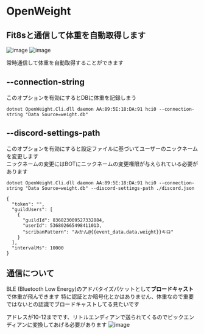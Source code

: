 # OpenWeight

## Fit8sと通信して体重を自動取得します

![image](https://user-images.githubusercontent.com/51302983/230729551-a1a3d8a1-cab8-463c-857e-5709ee2f2aae.png)
![image](https://user-images.githubusercontent.com/51302983/230779046-4635b56a-21f4-480b-855d-6748d6186817.png)


常時通信して体重を自動取得することができます

## --connection-string
このオプションを有効にするとDBに体重を記録しまう
```
dotnet OpenWeight.Cli.dll daemon AA:89:5E:18:DA:91 hci0 --connection-string "Data Source=weight.db"
```

## --discord-settings-path
このオプションを有効にすると設定ファイルに基づいてユーザーのニックネームを変更します  
ニックネームの変更にはBOTにニックネームの変更権限が与えられている必要があります
```
dotnet OpenWeight.Cli.dll daemon AA:89:5E:18:DA:91 hci0 --connection-string "Data Source=weight.db" --discord-settings-path ./discord.json
```
```
{
  "token": "",
  "guildUsers": [
    {
      "guildId": 836823009527332884,
      "userId": 536802665498411013,
      "scribanPattern": "みかん@{{event_data.data.weight}}キロ"
    }
  ],
  "intervalMs": 10000
}
```

## 

## 通信について
BLE (Bluetooth Low Energy)のアドバタイズパケットとして**ブロードキャスト**で体重が飛んできます
特に認証とか暗号化とかはありません、体重なので重要ではないとの認識でブロードキャストしてる見たいです

アドレスが10-12までです、リトルエンディアンで送られてくるのでビックエンディアンに変換してあげる必要があります
![image](https://user-images.githubusercontent.com/51302983/230730173-fdd0a5df-9a27-46e2-83fa-996afe4f77b8.png)
